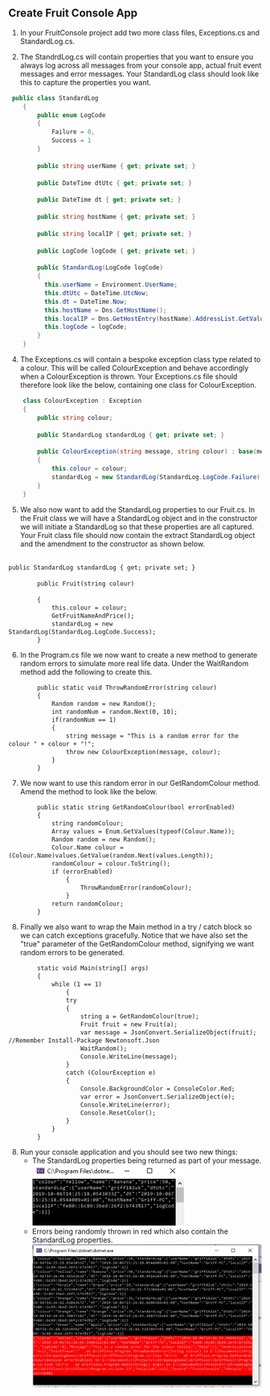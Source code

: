 ## Create Fruit Console App


1. In your FruitConsole project add two more class files, Exceptions.cs and StandardLog.cs.

3. The StandrdLog.cs will contain properties that you want to ensure you always log across all messages from your console app, actual fruit event messages and error messages. Your StandardLog class should look like this to capture the properties you want.

```c#
 public class StandardLog
    {
        public enum LogCode
        {
            Failure = 0,
            Success = 1
        }

        public string userName { get; private set; }

        public DateTime dtUtc { get; private set; }

        public DateTime dt { get; private set; }

        public string hostName { get; private set; }

        public string localIP { get; private set; }

        public LogCode logCode { get; private set; }

        public StandardLog(LogCode logCode)
        {
          this.userName = Environment.UserName;
          this.dtUtc = DateTime.UtcNow;
          this.dt = DateTime.Now;
          this.hostName = Dns.GetHostName();
          this.localIP = Dns.GetHostEntry(hostName).AddressList.GetValue(0).ToString();
          this.logCode = logCode;
        }
    }
```

4. The Exceptions.cs will contain a bespoke exception class type related to a colour. This will be called ColourException and behave accordingly when a ColourException is thrown. Your Exceptions.cs file should therefore look like the below, containing one class for ColourException.

```c#
    class ColourException : Exception
    {
        public string colour;

        public StandardLog standardLog { get; private set; }

        public ColourException(string message, string colour) : base(message)
        {
            this.colour = colour;
            standardLog = new StandardLog(StandardLog.LogCode.Failure);
        }
    }
``` 

5. We also now want to add the StandardLog properties to our Fruit.cs. In the Fruit class we will have a StandardLog object and in the constructor we will initiate a StandardLog so that these properties are all captured. Your Fruit class file should now contain the extract StandardLog object and the amendment to the constructor as shown below. 

```
        
public StandardLog standardLog { get; private set; }

        public Fruit(string colour)

        {
            this.colour = colour;
            GetFruitNameAndPrice();
            standardLog = new StandardLog(StandardLog.LogCode.Success);
        }
```

6. In the Program.cs file we now want to create a new method to generate random errors to simulate more real life data. Under the WaitRandom method add the following to create this.

```
        public static void ThrowRandomError(string colour)
        {
            Random random = new Random();
            int randomNum = random.Next(0, 10);
            if(randomNum == 1)
            {
                string message = "This is a random error for the colour " + colour + "!";
                throw new ColourException(message, colour);
            }
        }
```

7. We now want to use this random error in our GetRandomColour method. Amend the method to look like the below.

```
        public static string GetRandomColour(bool errorEnabled)
        {
            string randomColour;
            Array values = Enum.GetValues(typeof(Colour.Name));
            Random random = new Random();
            Colour.Name colour = (Colour.Name)values.GetValue(random.Next(values.Length));
            randomColour = colour.ToString();
            if (errorEnabled)
                {
                    ThrowRandomError(randomColour);
                }
            return randomColour;
        }
```

8. Finally we also want to wrap the Main method in a try / catch block so we can catch exceptions gracefully. Notice that we have also set the "true" parameter of the GetRandomColour method, signifying we want random errors to be generated. 

```
        static void Main(string[] args)
        {
            while (1 == 1)
                {
                try
                {
                    string a = GetRandomColour(true);
                    Fruit fruit = new Fruit(a);
                    var message = JsonConvert.SerializeObject(fruit);                 //Remember Install-Package Newtonsoft.Json
                    WaitRandom();
                    Console.WriteLine(message);
                }
                catch (ColourException e)
                {
                    Console.BackgroundColor = ConsoleColor.Red;
                    var error = JsonConvert.SerializeObject(e);
                    Console.WriteLine(error);
                    Console.ResetColor();
                }
            }
        }
```

8. Run your console application and you should see two new things:
   * The StandardLog properties being returned as part of your message.
   ![StandardLog](Images/StandardLog.PNG)
   * Errors being randomly thrown in red which also contain the StandardLog properties.  
   ![ErrorLog](Images/ErrorLog.PNG)



